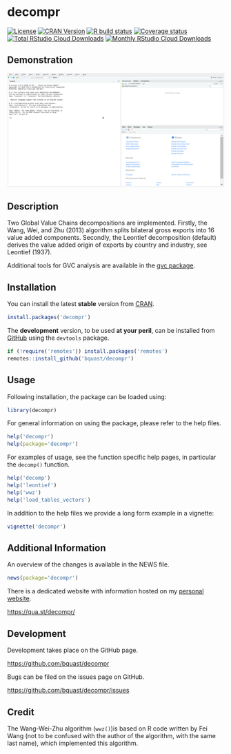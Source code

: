 decompr
=======
[![License](http://img.shields.io/badge/license-GPLv3-brightgreen.svg?style=flat)](http://www.gnu.org/licenses/gpl-3.0.html)
[![CRAN Version](http://www.r-pkg.org/badges/version/decompr)](https://cran.r-project.org/package=decompr)
[![R build status](https://github.com/bquast/decompr/workflows/R-CMD-check/badge.svg)](https://github.com/bquast/decompr/actions?workflow=R-CMD-check)
[![Coverage status](https://codecov.io/gh/bquast/decompr/branch/master/graph/badge.svg?token=eKinPv6wxA)](https://app.codecov.io/gh/bquast/decompr)
[![Total RStudio Cloud Downloads](http://cranlogs.r-pkg.org/badges/grand-total/decompr?color=brightgreen)](https://cran.r-project.org/package=decompr)
[![Monthly RStudio Cloud Downloads](http://cranlogs.r-pkg.org/badges/decompr?color=brightgreen)](https://cran.r-project.org/package=decompr)


Demonstration
---------------
![decompr GUI demonstration](https://github.com/bquast/R-demo-GIFs/blob/master/decompr.gif)

Description
---------------
Two Global Value Chains decompositions are implemented.
Firstly, the Wang, Wei, and Zhu (2013) algorithm splits bilateral gross exports into 16 value added components.
Secondly, the Leontief decomposition (default) derives the value added origin of exports by country and industry, see Leontief (1937).

Additional tools for GVC analysis are available in the [gvc package](https://cran.r-project.org/package=gvc).


Installation
------------
You can install the latest **stable** version from [CRAN](https://cran.r-project.org/package=decompr).

```r
install.packages('decompr')
```

The **development** version, to be used **at your peril**, can be installed from [GitHub](https://github.com/bquast/decompr) using the `devtools` package.

```r
if (!require('remotes')) install.packages('remotes')
remotes::install_github('bquast/decompr')
```


Usage
-------------

Following installation, the package can be loaded using:

```r
library(decompr)
```

For general information on using the package, please refer to the help files.

```r
help('decompr')
help(package='decompr')
```

For examples of usage, see the function specific help pages, in particular the `decomp()` function.

```r
help('decomp')
help('leontief')
help('wwz')
help('load_tables_vectors')
```

In addition to the help files we provide a long form example in a vignette:

```r
vignette('decompr')
```


Additional Information
-----------------------

An overview of the changes is available in the NEWS file.

```r
news(package='decompr')
```

There is a dedicated website with information hosted on my [personal website](https://qua.st/).

https://qua.st/decompr/


Development
-------------
Development takes place on the GitHub page.

https://github.com/bquast/decompr

Bugs can be filed on the issues page on GitHub.

https://github.com/bquast/decompr/issues


Credit
---------

The Wang-Wei-Zhu algorithm (`wwz()`)is based on R code written by Fei Wang
(not to be confused with the author of the algorithm, with the same last name),
which implemented this algorithm.
